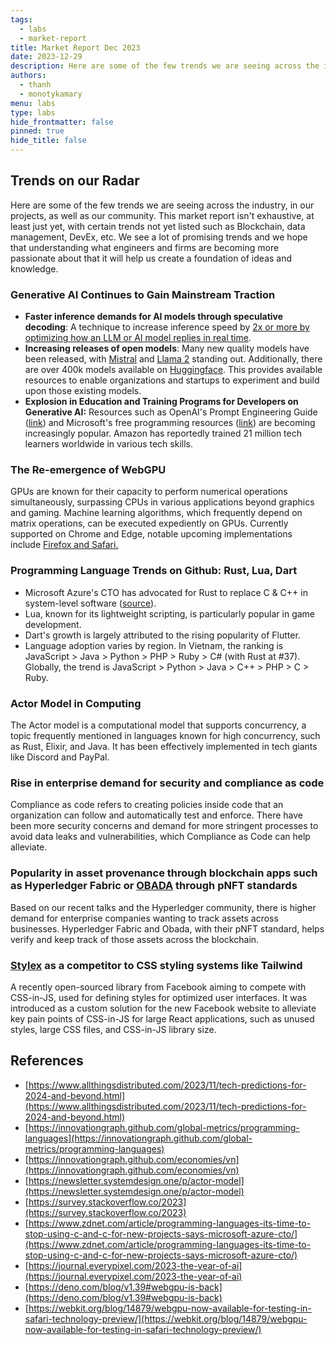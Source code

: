 ```yaml
---
tags:
  - labs
  - market-report
title: Market Report Dec 2023
date: 2023-12-29
description: Here are some of the few trends we are seeing across the industry, in our projects, as well as our community. This market report isn't exhaustive, at least just yet, with certain trends not yet listed such as Blockchain, data management, DevEx, etc. We see a lot of promising trends and we hope that understanding what engineers and firms are becoming more passionate about that it will help us create a foundation of ideas and knowledge.
authors:
  - thanh
  - monotykamary
menu: labs
type: labs
hide_frontmatter: false
pinned: true
hide_title: false
---
```


## Trends on our Radar
Here are some of the few trends we are seeing across the industry, in our projects, as well as our community. This market report isn't exhaustive, at least just yet, with certain trends not yet listed such as Blockchain, data management, DevEx, etc. We see a lot of promising trends and we hope that understanding what engineers and firms are becoming more passionate about that it will help us create a foundation of ideas and knowledge.

### Generative AI Continues to Gain Mainstream Traction
- **Faster inference demands for AI models through speculative decoding**: A technique to increase inference speed by [2x or more by optimizing how an LLM or AI model replies in real time](https://www.youtube.com/watch?v=hm7VEgxhOvk).
- **Increasing releases of open models**: Many new quality models have been released, with [Mistral](https://mistral.ai/) and [Llama 2](https://ai.meta.com/llama/) standing out. Additionally, there are over 400k models available on [Huggingface](https://huggingface.co/models). This provides available resources to enable organizations and startups to experiment and build upon those existing models.
- **Explosion in Education and Training Programs for Developers on Generative AI:** Resources such as OpenAI's Prompt Engineering Guide ([link](https://platform.openai.com/docs/guides/prompt-engineering/six-strategies-for-getting-better-results)) and Microsoft's free programming resources ([link](https://github.com/microsoft/Mastering-GitHub-Copilot-for-Paired-Programming)) are becoming increasingly popular. Amazon has reportedly trained 21 million tech learners worldwide in various tech skills.

### The Re-emergence of WebGPU
GPUs are known for their capacity to perform numerical operations simultaneously, surpassing CPUs in various applications beyond graphics and gaming. Machine learning algorithms, which frequently depend on matrix operations, can be executed expediently on GPUs. Currently supported on Chrome and Edge, notable upcoming implementations include [Firefox and Safari.](https://github.com/gpuweb/gpuweb/wiki/Implementation-Status#firefox)

### Programming Language Trends on Github: Rust, Lua, Dart
- Microsoft Azure's CTO has advocated for Rust to replace C & C++ in system-level software ([source](https://www.zdnet.com/article/programming-languages-its-time-to-stop-using-c-and-c-for-new-projects-says-microsoft-azure-cto/)).
- Lua, known for its lightweight scripting, is particularly popular in game development.
- Dart's growth is largely attributed to the rising popularity of Flutter.
- Language adoption varies by region. In Vietnam, the ranking is JavaScript > Java > Python > PHP > Ruby > C# (with Rust at #37). Globally, the trend is JavaScript > Python > Java > C++ > PHP > C > Ruby.

### Actor Model in Computing
The Actor model is a computational model that supports concurrency, a topic frequently mentioned in languages known for high concurrency, such as Rust, Elixir, and Java. It has been effectively implemented in tech giants like Discord and PayPal.

### Rise in enterprise demand for security and compliance as code
Compliance as code refers to creating policies inside code that an organization can follow and automatically test and enforce. There have been more security concerns and demand for more stringent processes to avoid data leaks and vulnerabilities, which Compliance as Code can help alleviate.

### Popularity in asset provenance through blockchain apps such as Hyperledger Fabric or [OBADA](https://www.obada.io/) through pNFT standards
Based on our recent talks and the Hyperledger community, there is higher demand for enterprise companies wanting to track assets across businesses. Hyperledger Fabric and Obada, with their pNFT standard, helps verify and keep track of those assets across the blockchain.

### [Stylex](https://stylexjs.com/) as a competitor to CSS styling systems like Tailwind
A recently open-sourced library from Facebook aiming to compete with CSS-in-JS, used for defining styles for optimized user interfaces. It was introduced as a custom solution for the new Facebook website to alleviate key pain points of CSS-in-JS for large React applications, such as unused styles, large CSS files, and CSS-in-JS library size.

## References
- [https://www.allthingsdistributed.com/2023/11/tech-predictions-for-2024-and-beyond.html](https://www.allthingsdistributed.com/2023/11/tech-predictions-for-2024-and-beyond.html)
- [https://innovationgraph.github.com/global-metrics/programming-languages](https://innovationgraph.github.com/global-metrics/programming-languages)
- [https://innovationgraph.github.com/economies/vn](https://innovationgraph.github.com/economies/vn)
- [https://newsletter.systemdesign.one/p/actor-model](https://newsletter.systemdesign.one/p/actor-model)
- [https://survey.stackoverflow.co/2023](https://survey.stackoverflow.co/2023)
- [https://www.zdnet.com/article/programming-languages-its-time-to-stop-using-c-and-c-for-new-projects-says-microsoft-azure-cto/](https://www.zdnet.com/article/programming-languages-its-time-to-stop-using-c-and-c-for-new-projects-says-microsoft-azure-cto/)
- [https://journal.everypixel.com/2023-the-year-of-ai](https://journal.everypixel.com/2023-the-year-of-ai)
- [https://deno.com/blog/v1.39#webgpu-is-back](https://deno.com/blog/v1.39#webgpu-is-back)
- [https://webkit.org/blog/14879/webgpu-now-available-for-testing-in-safari-technology-preview/](https://webkit.org/blog/14879/webgpu-now-available-for-testing-in-safari-technology-preview/)
